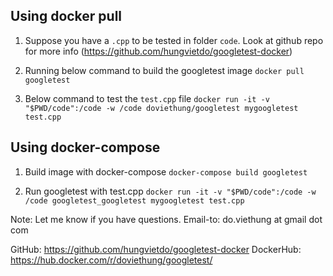 ## Using docker pull

1. Suppose you have a `.cpp` to be tested in folder `code`. Look at github repo for more info (https://github.com/hungvietdo/googletest-docker)

2. Running below command to build the googletest image
`docker pull googletest`

3. Below command to test the `test.cpp` file
`docker run -it -v "$PWD/code":/code -w /code doviethung/googletest mygoogletest test.cpp`

## Using docker-compose

1. Build image with docker-compose
`docker-compose build googletest`

2. Run googletest with test.cpp
`docker run -it -v "$PWD/code":/code -w /code googletest_googletest mygoogletest test.cpp`

Note: Let me know if you have questions. Email-to: do.viethung at gmail dot com

GitHub: https://github.com/hungvietdo/googletest-docker
DockerHub: https://hub.docker.com/r/doviethung/googletest/